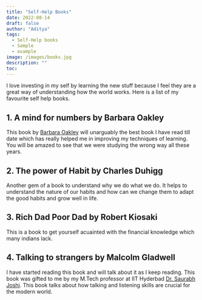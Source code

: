 ```yaml
---
title: "Self-Help Books"
date: 2022-08-14
draft: false
author: "Aditya"
tags:
  - Self-Help books
  - Sample
  - example
image: /images/books.jpg
description: ""
toc: 
---
```


I love investing in my self by learning the new stuff because I feel they are a great way of understanding how the world works. Here is a list of my favourite self help books. 
<!-- [Built-in Shortcodes](https://gohugo.io/content-management/shortcodes/#use-hugo-s-built-in-shortcodes) for rich content, along with a [Privacy Config](https://gohugo.io/about/hugo-and-gdpr/) and a set of Simple Shortcodes that enable static and no-JS versions of various social media embeds. -->

## 1. A mind for numbers by Barbara Oakley
This book by [Barbara Oakley](https://barbaraoakley.com/) will unarguably the best book I have read till date which has really helped me in improving my techniques of learning. You will be amazed to see that we
were studying the wrong way all these years. 
<!-- ```
{{</* gist spf13 7896402 "img.html" */>}}
```
<br>
{{< gist spf13 7896402 "img.html" >}}
<br> -->



## 2. The power of Habit by Charles Duhigg
Another gem of a book to understand why we do what we do. It helps to understand the nature of our habits and how can we change them to adapt the good habits and grow well in life.
<!-- ```
{{</* tweet GoHugoIO 1315233626070503424 */>}}
```
<br>
{{< tweet GoHugoIO 1315233626070503424 >}}
<br> -->


<!-- ```
{{</* vimeo 146022717 */>}}
```
<br>
{{< vimeo 146022717 >}}
<br> -->



## 3. Rich Dad Poor Dad by Robert Kiosaki
This is a book to get yourself acuainted with the financial knowledge which many indians lack.

## 4. Talking to strangers by Malcolm Gladwell
I have started reading this book and will talk about it as I keep reading. This book was gifted to me by my M.Tech professor at IIT Hyderbad [Dr. Saurabh Joshi](https://sbjoshi.github.io/). This book talks about how talking and listening skills are crucial for the modern world.


<!-- ```
{{</* youtube w7Ft2ymGmfc */>}}
```
<br>
{{< youtube w7Ft2ymGmfc >}}
<br> -->
